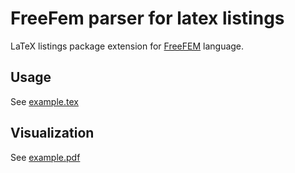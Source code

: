 # FreeFem parser for latex listings

LaTeX listings package extension for [FreeFEM](https://freefem.org/) language.

## Usage

See [example.tex](example.tex)

## Visualization

See [example.pdf](example.pdf)
